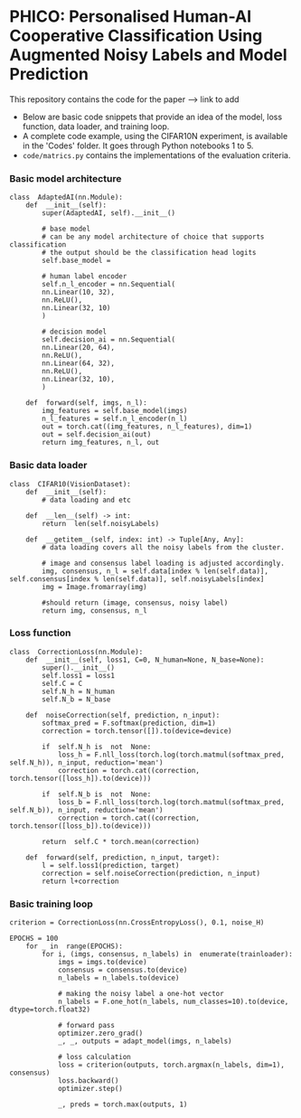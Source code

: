 # PHICO: Personalised Human-AI Cooperative Classification Using Augmented Noisy Labels and Model Prediction

This repository contains the code for the paper --> link to add

* Below are basic code snippets that provide an idea of the model, loss function, data loader, and training loop.
* A complete code example, using the CIFAR10N experiment, is available in the 'Codes' folder. It goes through Python notebooks 1 to 5.
* `code/matrics.py` contains the implementations of the evaluation criteria.

### Basic model architecture

	class  AdaptedAI(nn.Module):
		def  __init__(self):
			super(AdaptedAI, self).__init__()
			
			# base model
			# can be any model architecture of choice that supports classification
			# the output should be the classification head logits
			self.base_model = 
			
			# human label encoder
			self.n_l_encoder = nn.Sequential(
			nn.Linear(10, 32),
			nn.ReLU(),
			nn.Linear(32, 10)
			)  
			
			# decision model
			self.decision_ai = nn.Sequential(
			nn.Linear(20, 64),
			nn.ReLU(),
			nn.Linear(64, 32),
			nn.ReLU(),
			nn.Linear(32, 10),
			)
		
		def  forward(self, imgs, n_l):
			img_features = self.base_model(imgs)
			n_l_features = self.n_l_encoder(n_l)
			out = torch.cat((img_features, n_l_features), dim=1)
			out = self.decision_ai(out)
			return img_features, n_l, out

### Basic data loader

    class  CIFAR10(VisionDataset):
	    def  __init__(self):
		    # data loading and etc
	    
	    def  __len__(self) -> int:
		    return  len(self.noisyLabels)
	    
	    def  __getitem__(self, index: int) -> Tuple[Any, Any]:
		    # data loading covers all the noisy labels from the cluster.
		    
		    # image and consensus label loading is adjusted accordingly.
		    img, consensus, n_l = self.data[index % len(self.data)], self.consensus[index % len(self.data)], self.noisyLabels[index]
		    img = Image.fromarray(img)
		    
		    #should return (image, consensus, noisy label)
		    return img, consensus, n_l
			
### Loss function

    class  CorrectionLoss(nn.Module):
    	def  __init__(self, loss1, C=0, N_human=None, N_base=None):
    		super().__init__()
    		self.loss1 = loss1
    		self.C = C
    		self.N_h = N_human
    		self.N_b = N_base

		def  noiseCorrection(self, prediction, n_input):
			softmax_pred = F.softmax(prediction, dim=1)
			correction = torch.tensor([]).to(device=device)

			if  self.N_h is  not  None:
				loss_h = F.nll_loss(torch.log(torch.matmul(softmax_pred, self.N_h)), n_input, reduction='mean')
				correction = torch.cat((correction, torch.tensor([loss_h]).to(device)))

			if  self.N_b is  not  None:
				loss_b = F.nll_loss(torch.log(torch.matmul(softmax_pred, self.N_b)), n_input, reduction='mean')
				correction = torch.cat((correction, torch.tensor([loss_b]).to(device)))

			return  self.C * torch.mean(correction)

		def  forward(self, prediction, n_input, target):
			l = self.loss1(prediction, target)
			correction = self.noiseCorrection(prediction, n_input)
			return l+correction

### Basic training loop

    criterion = CorrectionLoss(nn.CrossEntropyLoss(), 0.1, noise_H)
    
    EPOCHS = 100
        for _ in  range(EPOCHS):
	        for i, (imgs, consensus, n_labels) in  enumerate(trainloader):
		        imgs = imgs.to(device)
		        consensus = consensus.to(device)
		        n_labels = n_labels.to(device)
				
				# making the noisy label a one-hot vector
		        n_labels = F.one_hot(n_labels, num_classes=10).to(device, dtype=torch.float32)

				# forward pass
		        optimizer.zero_grad()
		        _, _, outputs = adapt_model(imgs, n_labels)

				# loss calculation
		        loss = criterion(outputs, torch.argmax(n_labels, dim=1), consensus)
		        loss.backward()
		        optimizer.step()

		        _, preds = torch.max(outputs, 1)